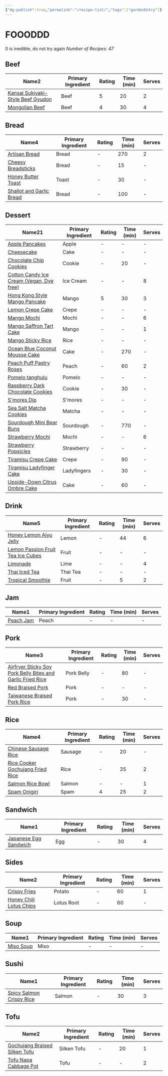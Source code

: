```yaml
---
{"dg-publish":true,"permalink":"/recipe-list/","tags":["gardenEntry"]}
---
```


# FOOODDD
0 is inedible, do not try again
<i><span>Number of Recipes: 47</span></i><h2><span>Beef</span></h2><div><table class="dataview table-view-table"><thead class="table-view-thead"><tr class="table-view-tr-header"><th class="table-view-th"><span>Name</span><span class="dataview small-text">2</span></th><th class="table-view-th"><span>Primary Ingredient</span></th><th class="table-view-th"><span>Rating</span></th><th class="table-view-th"><span>Time (min)</span></th><th class="table-view-th"><span>Serves</span></th></tr></thead><tbody class="table-view-tbody"><tr><td><span><a data-tooltip-position="top" aria-label="Recipes/Kansai Sukiyaki-Style Beef Gyudon.md" data-href="Recipes/Kansai Sukiyaki-Style Beef Gyudon.md" href="Recipes/Kansai Sukiyaki-Style Beef Gyudon.md" class="internal-link" target="_blank" rel="noopener">Kansai Sukiyaki-Style Beef Gyudon</a></span></td><td><span>Beef</span></td><td>5</td><td>20</td><td>2</td></tr><tr><td><span><a data-tooltip-position="top" aria-label="Recipes/Mongolian Beef.md" data-href="Recipes/Mongolian Beef.md" href="Recipes/Mongolian Beef.md" class="internal-link" target="_blank" rel="noopener">Mongolian Beef</a></span></td><td><span>Beef</span></td><td>4</td><td>30</td><td>4</td></tr></tbody></table></div><h2><span>Bread</span></h2><div><table class="dataview table-view-table"><thead class="table-view-thead"><tr class="table-view-tr-header"><th class="table-view-th"><span>Name</span><span class="dataview small-text">4</span></th><th class="table-view-th"><span>Primary Ingredient</span></th><th class="table-view-th"><span>Rating</span></th><th class="table-view-th"><span>Time (min)</span></th><th class="table-view-th"><span>Serves</span></th></tr></thead><tbody class="table-view-tbody"><tr><td><span><a data-tooltip-position="top" aria-label="Recipes/Artisan Bread.md" data-href="Recipes/Artisan Bread.md" href="Recipes/Artisan Bread.md" class="internal-link" target="_blank" rel="noopener">Artisan Bread</a></span></td><td><span>Bread</span></td><td><span>-</span></td><td>270</td><td>2</td></tr><tr><td><span><a data-tooltip-position="top" aria-label="Recipes/Cheesy Breadsticks.md" data-href="Recipes/Cheesy Breadsticks.md" href="Recipes/Cheesy Breadsticks.md" class="internal-link" target="_blank" rel="noopener">Cheesy Breadsticks</a></span></td><td><span>Bread</span></td><td><span>-</span></td><td>15</td><td><span>-</span></td></tr><tr><td><span><a data-tooltip-position="top" aria-label="Recipes/Honey Butter Toast.md" data-href="Recipes/Honey Butter Toast.md" href="Recipes/Honey Butter Toast.md" class="internal-link" target="_blank" rel="noopener">Honey Butter Toast</a></span></td><td><span>Toast</span></td><td><span>-</span></td><td>30</td><td><span>-</span></td></tr><tr><td><span><a data-tooltip-position="top" aria-label="Recipes/Shallot and Garlic Bread.md" data-href="Recipes/Shallot and Garlic Bread.md" href="Recipes/Shallot and Garlic Bread.md" class="internal-link" target="_blank" rel="noopener">Shallot and Garlic Bread</a></span></td><td><span>Bread</span></td><td><span>-</span></td><td>100</td><td><span>-</span></td></tr></tbody></table></div><h2><span>Dessert</span></h2><div><table class="dataview table-view-table"><thead class="table-view-thead"><tr class="table-view-tr-header"><th class="table-view-th"><span>Name</span><span class="dataview small-text">21</span></th><th class="table-view-th"><span>Primary Ingredient</span></th><th class="table-view-th"><span>Rating</span></th><th class="table-view-th"><span>Time (min)</span></th><th class="table-view-th"><span>Serves</span></th></tr></thead><tbody class="table-view-tbody"><tr><td><span><a data-tooltip-position="top" aria-label="Recipes/Apple Pancakes.md" data-href="Recipes/Apple Pancakes.md" href="Recipes/Apple Pancakes.md" class="internal-link" target="_blank" rel="noopener">Apple Pancakes</a></span></td><td><span>Apple</span></td><td><span>-</span></td><td><span>-</span></td><td><span>-</span></td></tr><tr><td><span><a data-tooltip-position="top" aria-label="Recipes/Cheesecake.md" data-href="Recipes/Cheesecake.md" href="Recipes/Cheesecake.md" class="internal-link" target="_blank" rel="noopener">Cheesecake</a></span></td><td><span>Cake</span></td><td><span>-</span></td><td><span>-</span></td><td><span>-</span></td></tr><tr><td><span><a data-tooltip-position="top" aria-label="Recipes/Chocolate Chip Cookies.md" data-href="Recipes/Chocolate Chip Cookies.md" href="Recipes/Chocolate Chip Cookies.md" class="internal-link" target="_blank" rel="noopener">Chocolate Chip Cookies</a></span></td><td><span>Cookie</span></td><td><span>-</span></td><td>20</td><td><span>-</span></td></tr><tr><td><span><a data-tooltip-position="top" aria-label="Recipes/Cotton Candy Ice Cream.md" data-href="Recipes/Cotton Candy Ice Cream.md" href="Recipes/Cotton Candy Ice Cream.md" class="internal-link" target="_blank" rel="noopener">Cotton Candy Ice Cream (Vegan, Dye free)</a></span></td><td><span>Ice Cream</span></td><td><span>-</span></td><td><span>-</span></td><td>8</td></tr><tr><td><span><a data-tooltip-position="top" aria-label="Recipes/Hong Kong Style Mango Pancake.md" data-href="Recipes/Hong Kong Style Mango Pancake.md" href="Recipes/Hong Kong Style Mango Pancake.md" class="internal-link" target="_blank" rel="noopener">Hong Kong Style Mango Pancake</a></span></td><td><span>Mango</span></td><td>5</td><td>30</td><td>3</td></tr><tr><td><span><a data-tooltip-position="top" aria-label="Recipes/Lemon Crepe Cake.md" data-href="Recipes/Lemon Crepe Cake.md" href="Recipes/Lemon Crepe Cake.md" class="internal-link" target="_blank" rel="noopener">Lemon Crepe Cake</a></span></td><td><span>Crepe</span></td><td><span>-</span></td><td><span>-</span></td><td><span>-</span></td></tr><tr><td><span><a data-tooltip-position="top" aria-label="Recipes/Mango Mochi.md" data-href="Recipes/Mango Mochi.md" href="Recipes/Mango Mochi.md" class="internal-link" target="_blank" rel="noopener">Mango Mochi</a></span></td><td><span>Mochi</span></td><td><span>-</span></td><td><span>-</span></td><td>6</td></tr><tr><td><span><a data-tooltip-position="top" aria-label="Recipes/Mango Saffron Tart Cake.md" data-href="Recipes/Mango Saffron Tart Cake.md" href="Recipes/Mango Saffron Tart Cake.md" class="internal-link" target="_blank" rel="noopener">Mango Saffron Tart Cake</a></span></td><td><span>Mango</span></td><td><span>-</span></td><td><span>-</span></td><td>1</td></tr><tr><td><span><a data-tooltip-position="top" aria-label="Recipes/Mango Sticky Rice.md" data-href="Recipes/Mango Sticky Rice.md" href="Recipes/Mango Sticky Rice.md" class="internal-link" target="_blank" rel="noopener">Mango Sticky Rice</a></span></td><td><span>Rice</span></td><td><span>-</span></td><td><span>-</span></td><td><span>-</span></td></tr><tr><td><span><a data-tooltip-position="top" aria-label="Recipes/Ocean Blue Coconut Mousse Cake.md" data-href="Recipes/Ocean Blue Coconut Mousse Cake.md" href="Recipes/Ocean Blue Coconut Mousse Cake.md" class="internal-link" target="_blank" rel="noopener">Ocean Blue Coconut Mousse Cake</a></span></td><td><span>Cake</span></td><td><span>-</span></td><td>270</td><td><span>-</span></td></tr><tr><td><span><a data-tooltip-position="top" aria-label="Recipes/Peach Puff Pastry Roses.md" data-href="Recipes/Peach Puff Pastry Roses.md" href="Recipes/Peach Puff Pastry Roses.md" class="internal-link" target="_blank" rel="noopener">Peach Puff Pastry Roses</a></span></td><td><span>Peach</span></td><td><span>-</span></td><td>60</td><td>2</td></tr><tr><td><span><a data-tooltip-position="top" aria-label="Recipes/Pomelo tanghulu.md" data-href="Recipes/Pomelo tanghulu.md" href="Recipes/Pomelo tanghulu.md" class="internal-link" target="_blank" rel="noopener">Pomelo tanghulu</a></span></td><td><span>Pomelo</span></td><td><span>-</span></td><td><span>-</span></td><td><span>-</span></td></tr><tr><td><span><a data-tooltip-position="top" aria-label="Recipes/Raspberry Dark Chocolate Cookies.md" data-href="Recipes/Raspberry Dark Chocolate Cookies.md" href="Recipes/Raspberry Dark Chocolate Cookies.md" class="internal-link" target="_blank" rel="noopener">Raspberry Dark Chocolate Cookies</a></span></td><td><span>Cookie</span></td><td><span>-</span></td><td>30</td><td><span>-</span></td></tr><tr><td><span><a data-tooltip-position="top" aria-label="Recipes/S'mores Dip.md" data-href="Recipes/S'mores Dip.md" href="Recipes/S'mores Dip.md" class="internal-link" target="_blank" rel="noopener">S'mores Dip</a></span></td><td><span>S'mores</span></td><td><span>-</span></td><td><span>-</span></td><td><span>-</span></td></tr><tr><td><span><a data-tooltip-position="top" aria-label="Recipes/Sea Salt Matcha Cookies.md" data-href="Recipes/Sea Salt Matcha Cookies.md" href="Recipes/Sea Salt Matcha Cookies.md" class="internal-link" target="_blank" rel="noopener">Sea Salt Matcha Cookies</a></span></td><td><span>Matcha</span></td><td><span>-</span></td><td><span>-</span></td><td><span>-</span></td></tr><tr><td><span><a data-tooltip-position="top" aria-label="Recipes/Sourdough Mini Bear Buns.md" data-href="Recipes/Sourdough Mini Bear Buns.md" href="Recipes/Sourdough Mini Bear Buns.md" class="internal-link" target="_blank" rel="noopener">Sourdough Mini Bear Buns</a></span></td><td><span>Sourdough</span></td><td><span>-</span></td><td>770</td><td><span>-</span></td></tr><tr><td><span><a data-tooltip-position="top" aria-label="Recipes/Strawberry Mochi.md" data-href="Recipes/Strawberry Mochi.md" href="Recipes/Strawberry Mochi.md" class="internal-link" target="_blank" rel="noopener">Strawberry Mochi</a></span></td><td><span>Mochi</span></td><td><span>-</span></td><td><span>-</span></td><td>6</td></tr><tr><td><span><a data-tooltip-position="top" aria-label="Recipes/Strawberry Popsicles.md" data-href="Recipes/Strawberry Popsicles.md" href="Recipes/Strawberry Popsicles.md" class="internal-link" target="_blank" rel="noopener">Strawberry Popsicles</a></span></td><td><span>Strawberry</span></td><td><span>-</span></td><td><span>-</span></td><td><span>-</span></td></tr><tr><td><span><a data-tooltip-position="top" aria-label="Recipes/Tiramisu Crepe Cake.md" data-href="Recipes/Tiramisu Crepe Cake.md" href="Recipes/Tiramisu Crepe Cake.md" class="internal-link" target="_blank" rel="noopener">Tiramisu Crepe Cake</a></span></td><td><span>Crepe</span></td><td><span>-</span></td><td>90</td><td><span>-</span></td></tr><tr><td><span><a data-tooltip-position="top" aria-label="Recipes/Tiramisu Ladyfinger Cake.md" data-href="Recipes/Tiramisu Ladyfinger Cake.md" href="Recipes/Tiramisu Ladyfinger Cake.md" class="internal-link" target="_blank" rel="noopener">Tiramisu Ladyfinger Cake</a></span></td><td><span>Ladyfingers</span></td><td><span>-</span></td><td>30</td><td><span>-</span></td></tr><tr><td><span><a data-tooltip-position="top" aria-label="Recipes/Upside-Down Citrus Ombre Cake.md" data-href="Recipes/Upside-Down Citrus Ombre Cake.md" href="Recipes/Upside-Down Citrus Ombre Cake.md" class="internal-link" target="_blank" rel="noopener">Upside-Down Citrus Ombre Cake</a></span></td><td><span>Cake</span></td><td><span>-</span></td><td>60</td><td><span>-</span></td></tr></tbody></table></div><h2><span>Drink</span></h2><div><table class="dataview table-view-table"><thead class="table-view-thead"><tr class="table-view-tr-header"><th class="table-view-th"><span>Name</span><span class="dataview small-text">5</span></th><th class="table-view-th"><span>Primary Ingredient</span></th><th class="table-view-th"><span>Rating</span></th><th class="table-view-th"><span>Time (min)</span></th><th class="table-view-th"><span>Serves</span></th></tr></thead><tbody class="table-view-tbody"><tr><td><span><a data-tooltip-position="top" aria-label="Recipes/Honey Lemon Aiyu Jelly.md" data-href="Recipes/Honey Lemon Aiyu Jelly.md" href="Recipes/Honey Lemon Aiyu Jelly.md" class="internal-link" target="_blank" rel="noopener">Honey Lemon Aiyu Jelly</a></span></td><td><span>Lemon</span></td><td><span>-</span></td><td>44</td><td>6</td></tr><tr><td><span><a data-tooltip-position="top" aria-label="Recipes/Lemon Passion Fruit Tea Ice Cubes.md" data-href="Recipes/Lemon Passion Fruit Tea Ice Cubes.md" href="Recipes/Lemon Passion Fruit Tea Ice Cubes.md" class="internal-link" target="_blank" rel="noopener">Lemon Passion Fruit Tea Ice Cubes</a></span></td><td><span>Fruit</span></td><td><span>-</span></td><td><span>-</span></td><td><span>-</span></td></tr><tr><td><span><a data-tooltip-position="top" aria-label="Recipes/Limonade.md" data-href="Recipes/Limonade.md" href="Recipes/Limonade.md" class="internal-link" target="_blank" rel="noopener">Limonade</a></span></td><td><span>Lime</span></td><td><span>-</span></td><td><span>-</span></td><td>4</td></tr><tr><td><span><a data-tooltip-position="top" aria-label="Recipes/Thai Iced Tea.md" data-href="Recipes/Thai Iced Tea.md" href="Recipes/Thai Iced Tea.md" class="internal-link" target="_blank" rel="noopener">Thai Iced Tea</a></span></td><td><span>Thai Tea</span></td><td><span>-</span></td><td><span>-</span></td><td><span>-</span></td></tr><tr><td><span><a data-tooltip-position="top" aria-label="Recipes/Tropical Smoothie.md" data-href="Recipes/Tropical Smoothie.md" href="Recipes/Tropical Smoothie.md" class="internal-link" target="_blank" rel="noopener">Tropical Smoothie</a></span></td><td><span>Fruit</span></td><td><span>-</span></td><td>5</td><td>2</td></tr></tbody></table></div><h2><span>Jam</span></h2><div><table class="dataview table-view-table"><thead class="table-view-thead"><tr class="table-view-tr-header"><th class="table-view-th"><span>Name</span><span class="dataview small-text">1</span></th><th class="table-view-th"><span>Primary Ingredient</span></th><th class="table-view-th"><span>Rating</span></th><th class="table-view-th"><span>Time (min)</span></th><th class="table-view-th"><span>Serves</span></th></tr></thead><tbody class="table-view-tbody"><tr><td><span><a data-tooltip-position="top" aria-label="Recipes/Peach Jam.md" data-href="Recipes/Peach Jam.md" href="Recipes/Peach Jam.md" class="internal-link" target="_blank" rel="noopener">Peach Jam</a></span></td><td><span>Peach</span></td><td><span>-</span></td><td><span>-</span></td><td><span>-</span></td></tr></tbody></table></div><h2><span>Pork</span></h2><div><table class="dataview table-view-table"><thead class="table-view-thead"><tr class="table-view-tr-header"><th class="table-view-th"><span>Name</span><span class="dataview small-text">3</span></th><th class="table-view-th"><span>Primary Ingredient</span></th><th class="table-view-th"><span>Rating</span></th><th class="table-view-th"><span>Time (min)</span></th><th class="table-view-th"><span>Serves</span></th></tr></thead><tbody class="table-view-tbody"><tr><td><span><a data-tooltip-position="top" aria-label="Recipes/Airfryer Sticky Soy Pork Belly Bites and Garlic Fried Rice.md" data-href="Recipes/Airfryer Sticky Soy Pork Belly Bites and Garlic Fried Rice.md" href="Recipes/Airfryer Sticky Soy Pork Belly Bites and Garlic Fried Rice.md" class="internal-link" target="_blank" rel="noopener">Airfryer Sticky Soy Pork Belly Bites and Garlic Fried Rice</a></span></td><td><span>Pork Belly</span></td><td><span>-</span></td><td>80</td><td><span>-</span></td></tr><tr><td><span><a data-tooltip-position="top" aria-label="Recipes/Red Braised Pork.md" data-href="Recipes/Red Braised Pork.md" href="Recipes/Red Braised Pork.md" class="internal-link" target="_blank" rel="noopener">Red Braised Pork</a></span></td><td><span>Pork</span></td><td><span>-</span></td><td><span>-</span></td><td><span>-</span></td></tr><tr><td><span><a data-tooltip-position="top" aria-label="Recipes/Taiwanese Braised Pork Rice.md" data-href="Recipes/Taiwanese Braised Pork Rice.md" href="Recipes/Taiwanese Braised Pork Rice.md" class="internal-link" target="_blank" rel="noopener">Taiwanese Braised Pork Rice</a></span></td><td><span>Pork</span></td><td><span>-</span></td><td>30</td><td><span>-</span></td></tr></tbody></table></div><h2><span>Rice</span></h2><div><table class="dataview table-view-table"><thead class="table-view-thead"><tr class="table-view-tr-header"><th class="table-view-th"><span>Name</span><span class="dataview small-text">4</span></th><th class="table-view-th"><span>Primary Ingredient</span></th><th class="table-view-th"><span>Rating</span></th><th class="table-view-th"><span>Time (min)</span></th><th class="table-view-th"><span>Serves</span></th></tr></thead><tbody class="table-view-tbody"><tr><td><span><a data-tooltip-position="top" aria-label="Recipes/Chinese Sausage Rice.md" data-href="Recipes/Chinese Sausage Rice.md" href="Recipes/Chinese Sausage Rice.md" class="internal-link" target="_blank" rel="noopener">Chinese Sausage Rice</a></span></td><td><span>Sausage</span></td><td><span>-</span></td><td>20</td><td><span>-</span></td></tr><tr><td><span><a data-tooltip-position="top" aria-label="Recipes/Rice Cooker Gochujang Fried Rice.md" data-href="Recipes/Rice Cooker Gochujang Fried Rice.md" href="Recipes/Rice Cooker Gochujang Fried Rice.md" class="internal-link" target="_blank" rel="noopener">Rice Cooker Gochujang Fried Rice</a></span></td><td><span>Rice</span></td><td><span>-</span></td><td>35</td><td>2</td></tr><tr><td><span><a data-tooltip-position="top" aria-label="Recipes/Salmon Rice Bowl.md" data-href="Recipes/Salmon Rice Bowl.md" href="Recipes/Salmon Rice Bowl.md" class="internal-link" target="_blank" rel="noopener">Salmon Rice Bowl</a></span></td><td><span>Salmon</span></td><td><span>-</span></td><td><span>-</span></td><td>1</td></tr><tr><td><span><a data-tooltip-position="top" aria-label="Recipes/Spam Onigiri.md" data-href="Recipes/Spam Onigiri.md" href="Recipes/Spam Onigiri.md" class="internal-link" target="_blank" rel="noopener">Spam Onigiri</a></span></td><td><span>Spam</span></td><td>4</td><td>25</td><td>2</td></tr></tbody></table></div><h2><span>Sandwich</span></h2><div><table class="dataview table-view-table"><thead class="table-view-thead"><tr class="table-view-tr-header"><th class="table-view-th"><span>Name</span><span class="dataview small-text">1</span></th><th class="table-view-th"><span>Primary Ingredient</span></th><th class="table-view-th"><span>Rating</span></th><th class="table-view-th"><span>Time (min)</span></th><th class="table-view-th"><span>Serves</span></th></tr></thead><tbody class="table-view-tbody"><tr><td><span><a data-tooltip-position="top" aria-label="Recipes/Japanese Egg Sandwich.md" data-href="Recipes/Japanese Egg Sandwich.md" href="Recipes/Japanese Egg Sandwich.md" class="internal-link" target="_blank" rel="noopener">Japanese Egg Sandwich</a></span></td><td><span>Egg</span></td><td><span>-</span></td><td>30</td><td>4</td></tr></tbody></table></div><h2><span>Sides</span></h2><div><table class="dataview table-view-table"><thead class="table-view-thead"><tr class="table-view-tr-header"><th class="table-view-th"><span>Name</span><span class="dataview small-text">2</span></th><th class="table-view-th"><span>Primary Ingredient</span></th><th class="table-view-th"><span>Rating</span></th><th class="table-view-th"><span>Time (min)</span></th><th class="table-view-th"><span>Serves</span></th></tr></thead><tbody class="table-view-tbody"><tr><td><span><a data-tooltip-position="top" aria-label="Recipes/Crispy Fries.md" data-href="Recipes/Crispy Fries.md" href="Recipes/Crispy Fries.md" class="internal-link" target="_blank" rel="noopener">Crispy Fries</a></span></td><td><span>Potato</span></td><td><span>-</span></td><td>60</td><td>1</td></tr><tr><td><span><a data-tooltip-position="top" aria-label="Recipes/Honey Chili Lotus Chips.md" data-href="Recipes/Honey Chili Lotus Chips.md" href="Recipes/Honey Chili Lotus Chips.md" class="internal-link" target="_blank" rel="noopener">Honey Chili Lotus Chips</a></span></td><td><span>Lotus Root</span></td><td><span>-</span></td><td>60</td><td><span>-</span></td></tr></tbody></table></div><h2><span>Soup</span></h2><div><table class="dataview table-view-table"><thead class="table-view-thead"><tr class="table-view-tr-header"><th class="table-view-th"><span>Name</span><span class="dataview small-text">1</span></th><th class="table-view-th"><span>Primary Ingredient</span></th><th class="table-view-th"><span>Rating</span></th><th class="table-view-th"><span>Time (min)</span></th><th class="table-view-th"><span>Serves</span></th></tr></thead><tbody class="table-view-tbody"><tr><td><span><a data-tooltip-position="top" aria-label="Recipes/Miso Soup.md" data-href="Recipes/Miso Soup.md" href="Recipes/Miso Soup.md" class="internal-link" target="_blank" rel="noopener">Miso Soup</a></span></td><td><span>Miso</span></td><td><span>-</span></td><td><span>-</span></td><td><span>-</span></td></tr></tbody></table></div><h2><span>Sushi</span></h2><div><table class="dataview table-view-table"><thead class="table-view-thead"><tr class="table-view-tr-header"><th class="table-view-th"><span>Name</span><span class="dataview small-text">1</span></th><th class="table-view-th"><span>Primary Ingredient</span></th><th class="table-view-th"><span>Rating</span></th><th class="table-view-th"><span>Time (min)</span></th><th class="table-view-th"><span>Serves</span></th></tr></thead><tbody class="table-view-tbody"><tr><td><span><a data-tooltip-position="top" aria-label="Recipes/Spicy Salmon Crispy Rice.md" data-href="Recipes/Spicy Salmon Crispy Rice.md" href="Recipes/Spicy Salmon Crispy Rice.md" class="internal-link" target="_blank" rel="noopener">Spicy Salmon Crispy Rice</a></span></td><td><span>Salmon</span></td><td><span>-</span></td><td>30</td><td>3</td></tr></tbody></table></div><h2><span>Tofu</span></h2><div><table class="dataview table-view-table"><thead class="table-view-thead"><tr class="table-view-tr-header"><th class="table-view-th"><span>Name</span><span class="dataview small-text">2</span></th><th class="table-view-th"><span>Primary Ingredient</span></th><th class="table-view-th"><span>Rating</span></th><th class="table-view-th"><span>Time (min)</span></th><th class="table-view-th"><span>Serves</span></th></tr></thead><tbody class="table-view-tbody"><tr><td><span><a data-tooltip-position="top" aria-label="Recipes/Gochujang Braised Silken Tofu.md" data-href="Recipes/Gochujang Braised Silken Tofu.md" href="Recipes/Gochujang Braised Silken Tofu.md" class="internal-link" target="_blank" rel="noopener">Gochujang Braised Silken Tofu</a></span></td><td><span>Silken Tofu</span></td><td><span>-</span></td><td>20</td><td>1</td></tr><tr><td><span><a data-tooltip-position="top" aria-label="Recipes/Tofu Napa Cabbage Pot.md" data-href="Recipes/Tofu Napa Cabbage Pot.md" href="Recipes/Tofu Napa Cabbage Pot.md" class="internal-link" target="_blank" rel="noopener">Tofu Napa Cabbage Pot</a></span></td><td><span>Tofu</span></td><td><span>-</span></td><td><span>-</span></td><td>2</td></tr></tbody></table></div>